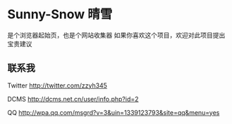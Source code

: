 # Sunny-Snow 晴雪
是个浏览器起始页，也是个网站收集器
如果你喜欢这个项目，欢迎对此项目提出宝贵建议
## 联系我
Twitter <http://twitter.com/zzyh345>

DCMS <http://dcms.net.cn/user/info.php?id=2>

QQ <http://wpa.qq.com/msgrd?v=3&uin=1339123793&site=qq&menu=yes>
